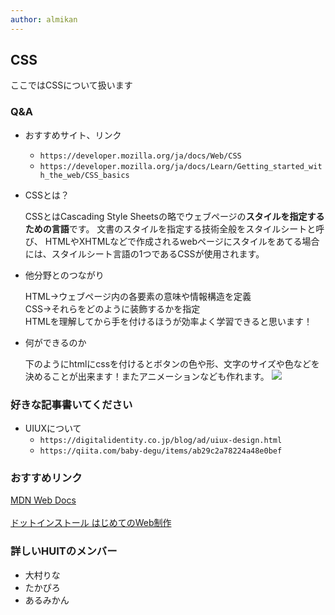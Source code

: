 ```yaml
---
author: almikan
---
```

## CSS
ここではCSSについて扱います
### Q&A
- おすすめサイト、リンク<br>
  - ``https://developer.mozilla.org/ja/docs/Web/CSS``
  - ``https://developer.mozilla.org/ja/docs/Learn/Getting_started_with_the_web/CSS_basics``
          
- CSSとは？<br>
             
    CSSとはCascading Style Sheetsの略でウェブページの<b>スタイルを指定するための言語</b>です。 文書のスタイルを指定する技術全般をスタイルシートと呼び、 HTMLやXHTMLなどで作成されるwebページにスタイルをあてる場合には、スタイルシート言語の1つであるCSSが使用されます。
    
- 他分野とのつながり<br>

    HTML→ウェブページ内の各要素の意味や情報構造を定義<br>
    CSS→それらをどのように装飾するかを指定<br>
    HTMLを理解してから手を付けるほうが効率よく学習できると思います！<br>
    
- 何ができるのか<br>

    下のようにhtmlにcssを付けるとボタンの色や形、文字のサイズや色などを決めることが出来ます！またアニメーションなども作れます。
    <img src="https://huitgroup.github.io/huit-roadmap/assets/frontend/css1.png">
    
### 好きな記事書いてください<br>
- UIUXについて<br>
  - ``https://digitalidentity.co.jp/blog/ad/uiux-design.html``
  - ``https://qiita.com/baby-degu/items/ab29c2a78224a48e0bef``

### おすすめリンク

[MDN Web Docs](https://developer.mozilla.org/ja/docs/Web/CSS)<br><br>
[ドットインストール はじめてのWeb制作](https://dotinstall.com/lessons/basic_website)


### 詳しいHUITのメンバー<br>
- 大村りな<br>
- たかぴろ<br>
- あるみかん<br>
